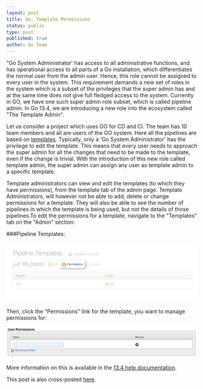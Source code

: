 ```yaml
---
layout: post
title: Go, Template Permissions
status: public
type: post
published: true
author: Go Team
---
```



"Go System Administrator' has access to all administrative functions, and has operational access to all parts of a Go installation, which differentiates the normal user from the admin user. Hence, this role cannot be assigned to every user in the system. This requirement demands a new set of  roles in the system which is a subset of the privileges that the super admin has and at the same time does not give full fledged access to the system. Currently in GO, we have one such super admin role subset, which is called pipeline admin. In Go 13.4, we are introducing a new role into the ecosystem called "The Template Admin".

Let us consider a project which uses GO for CD and CI. The team has 10 team members and all are users of the GO system. Here all the pipelines are based on [templates](http://www.thoughtworks.com/insights/blog/how-do-i-do-cd-go-part-5-power-pipeline-templates-and-parameters). Typically, only a  'Go System Administrator'  has the privilege to edit the template. This means that every user needs to approach the super admin for all the changes that need to be made to the template, even if the change is trivial. With the introduction of this new role called template admin, the super admin can assign any user as template admin to a specific template.

Template administrators can view and edit the templates (to which they have permissions), from the template tab of the admin page. Template Administrators, will however not be able to add, delete or change permissions for a template. They will also be able to see the number of pipelines in which the template is being used, but not the details of those pipelines.To edit the permissions for a template, navigate to the "Templates" tab on the "Admin" section:

###Pipeline Templates:

![](/images/blog/Pipeline1.png)

Then, click the "Permissions" link for the template, you want to manage permissions for:

![](/images/blog/Permissions1.png)

More information on this is available in the [13.4 help documentation](http://www.thoughtworks.com/products/docs/go/13.4/help/pipeline_templates.html#edit_template).


<div class="highlight">This post is also cross-posted <a href="http://www.thoughtworks.com/insights/blog/go-template-permissions">here</a>.</div>